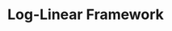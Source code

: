 ---
types: "word"

title: "Log-Linear Framework"

categories: ['']

tags: ['Log', 'Linear', 'Framework']

arabic: ['الإطار اللوغاريتمي الخطي']

publishers: ['خوارزميات الذكاء الاصطناعي في تحليل النص العربي']

types: "word"

slug: ""
---